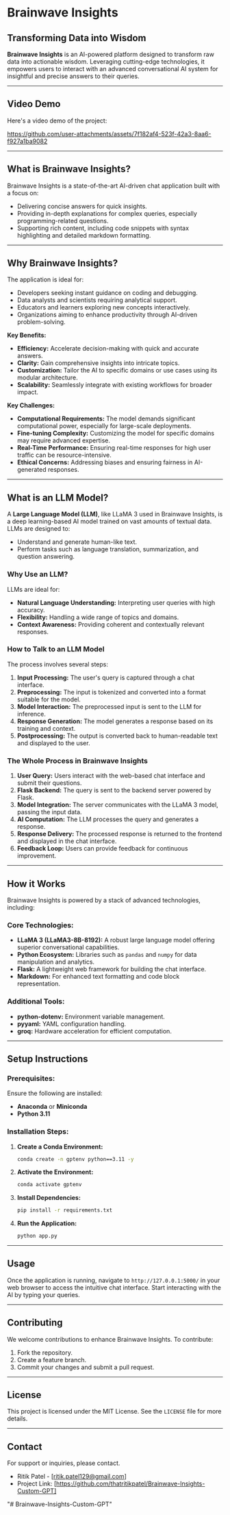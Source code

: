 # Brainwave Insights
## Transforming Data into Wisdom

**Brainwave Insights** is an AI-powered platform designed to transform raw data into actionable wisdom. Leveraging cutting-edge technologies, it empowers users to interact with an advanced conversational AI system for insightful and precise answers to their queries.

---
## Video Demo

Here's a video demo of the project:

https://github.com/user-attachments/assets/7f182af4-523f-42a3-8aa6-f927a1ba9082

---

## **What is Brainwave Insights?**
Brainwave Insights is a state-of-the-art AI-driven chat application built with a focus on:
- Delivering concise answers for quick insights.
- Providing in-depth explanations for complex queries, especially programming-related questions.
- Supporting rich content, including code snippets with syntax highlighting and detailed markdown formatting.

---

## **Why Brainwave Insights?**
The application is ideal for:
- Developers seeking instant guidance on coding and debugging.
- Data analysts and scientists requiring analytical support.
- Educators and learners exploring new concepts interactively.
- Organizations aiming to enhance productivity through AI-driven problem-solving.

**Key Benefits:**
- **Efficiency:** Accelerate decision-making with quick and accurate answers.
- **Clarity:** Gain comprehensive insights into intricate topics.
- **Customization:** Tailor the AI to specific domains or use cases using its modular architecture.
- **Scalability:** Seamlessly integrate with existing workflows for broader impact.

**Key Challenges:**
- **Computational Requirements:** The model demands significant computational power, especially for large-scale deployments.
- **Fine-tuning Complexity:** Customizing the model for specific domains may require advanced expertise.
- **Real-Time Performance:** Ensuring real-time responses for high user traffic can be resource-intensive.
- **Ethical Concerns:** Addressing biases and ensuring fairness in AI-generated responses.

---

## **What is an LLM Model?**
A **Large Language Model (LLM)**, like LLaMA 3 used in Brainwave Insights, is a deep learning-based AI model trained on vast amounts of textual data. LLMs are designed to:
- Understand and generate human-like text.
- Perform tasks such as language translation, summarization, and question answering.

### **Why Use an LLM?**
LLMs are ideal for:
- **Natural Language Understanding:** Interpreting user queries with high accuracy.
- **Flexibility:** Handling a wide range of topics and domains.
- **Context Awareness:** Providing coherent and contextually relevant responses.

### **How to Talk to an LLM Model**
The process involves several steps:
1. **Input Processing:** The user's query is captured through a chat interface.
2. **Preprocessing:** The input is tokenized and converted into a format suitable for the model.
3. **Model Interaction:** The preprocessed input is sent to the LLM for inference.
4. **Response Generation:** The model generates a response based on its training and context.
5. **Postprocessing:** The output is converted back to human-readable text and displayed to the user.

### **The Whole Process in Brainwave Insights**
1. **User Query:** Users interact with the web-based chat interface and submit their questions.
2. **Flask Backend:** The query is sent to the backend server powered by Flask.
3. **Model Integration:** The server communicates with the LLaMA 3 model, passing the input data.
4. **AI Computation:** The LLM processes the query and generates a response.
5. **Response Delivery:** The processed response is returned to the frontend and displayed in the chat interface.
6. **Feedback Loop:** Users can provide feedback for continuous improvement.

---

## **How it Works**
Brainwave Insights is powered by a stack of advanced technologies, including:

### **Core Technologies:**
- **LLaMA 3 (LLaMA3-8B-8192):** A robust large language model offering superior conversational capabilities.
- **Python Ecosystem:** Libraries such as `pandas` and `numpy` for data manipulation and analytics.
- **Flask:** A lightweight web framework for building the chat interface.
- **Markdown:** For enhanced text formatting and code block representation.

### **Additional Tools:**
- **python-dotenv:** Environment variable management.
- **pyyaml:** YAML configuration handling.
- **groq:** Hardware acceleration for efficient computation.

---

## **Setup Instructions**

### **Prerequisites:**
Ensure the following are installed:
- **Anaconda** or **Miniconda**
- **Python 3.11**

### **Installation Steps:**

1. **Create a Conda Environment:**
   ```bash
   conda create -n gptenv python==3.11 -y
   ```

2. **Activate the Environment:**
   ```bash
   conda activate gptenv
   ```

3. **Install Dependencies:**
   ```bash
   pip install -r requirements.txt
   ```

4. **Run the Application:**
   ```bash
   python app.py
   ```

---

## **Usage**
Once the application is running, navigate to `http://127.0.0.1:5000/` in your web browser to access the intuitive chat interface. Start interacting with the AI by typing your queries.

---

## **Contributing**
We welcome contributions to enhance Brainwave Insights. To contribute:
1. Fork the repository.
2. Create a feature branch.
3. Commit your changes and submit a pull request.

---

## **License**
This project is licensed under the MIT License. See the `LICENSE` file for more details.

---

## **Contact**
For support or inquiries, please contact.
- Ritik Patel - [ritik.patel129@gmail.com]
- Project Link: [https://github.com/thatritikpatel/Brainwave-Insights-Custom-GPT]

"# Brainwave-Insights-Custom-GPT" 
